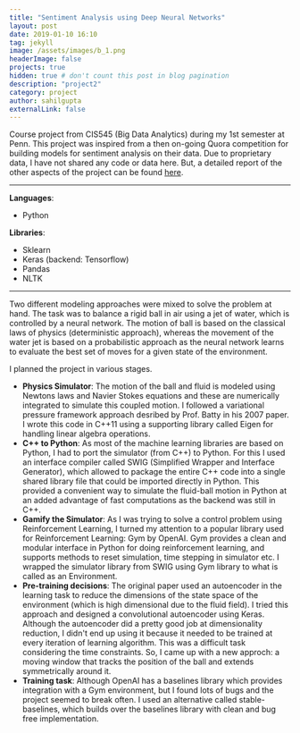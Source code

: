```yaml
---
title: "Sentiment Analysis using Deep Neural Networks"
layout: post
date: 2019-01-10 16:10
tag: jekyll
image: /assets/images/b_1.png
headerImage: false
projects: true
hidden: true # don't count this post in blog pagination
description: "project2"
category: project
author: sahilgupta
externalLink: false
---
```


Course project from CIS545 (Big Data Analytics) during my 1st semester at Penn. This project was inspired from a then on-going Quora competition for building models for sentiment analysis on their data. Due to proprietary data, I have not shared any code or data here. But, a detailed report of the other aspects of the project can be found [here](https://drive.google.com/open?id=1DOcox_t8ShC1qcTdmA7eCjz8ZIoHPhjj).

---

**Languages**: 
- Python

**Libraries**: 
- Sklearn
- Keras (backend: Tensorflow)
- Pandas 
- NLTK

---

Two different modeling approaches were mixed to solve the problem at hand. The task was to balance a rigid ball in air using a jet of water, which is controlled by a neural network. The motion of ball is based on the classical laws of physics (deterministic approach), whereas the movement of the water jet is based on a probabilistic approach as the neural network learns to evaluate the best set of moves for a given state of the environment. 

I planned the project in various stages. 
- **Physics Simulator**: The motion of the ball and fluid is modeled using Newtons laws and Navier Stokes equations and these are numerically integrated to simulate this coupled motion. I followed a variational pressure framework approach desribed by Prof. Batty in his 2007 paper. I wrote this code in C++11 using a supporting library called Eigen for handling linear algebra operations. 
- **C++ to Python**: As most of the machine learning libraries are based on Python, I had to port the simulator (from C++) to Python. For this I used an interface compiler called SWIG (Simplified Wrapper and Interface Generator), which allowed to package the entire C++ code into a single shared library file that could be imported directly in Python. This provided a convenient way to simulate the fluid-ball motion in Python at an added advantage of fast computations as the backend was still in C++. 
- **Gamify the Simulator**: As I was trying to solve a control problem using Reinforcement Learning, I turned my attention to a popular library used for Reinforcement Learning: Gym by OpenAI. Gym provides a clean and modular interface in Python for doing reinforcement learning, and supports methods to reset simulation, time stepping in simulator etc. I wrapped the simulator library from SWIG using Gym library to what is called as an Environment. 
- **Pre-training decisions**: The original paper used an autoencoder in the learning task to reduce the dimensions of the state space of the environment (which is high dimensional due to the fluid field). I tried this approach and designed a convolutional autoencoder using Keras. Although the autoencoder did a pretty good job at dimensionality reduction, I didn't end up using it because it needed to be trained at every iteration of learning algorithm. This was a difficult task considering the time constraints. So, I came up with a new approch: a moving window that tracks the position of the ball and extends symmetrically around it.
- **Training task**: Although OpenAI has a baselines library which provides integration with a Gym environment, but I found lots of bugs and the project seemed to break often. I used an alternative called stable-baselines, which builds over the baselines library with clean and bug free implementation. 

